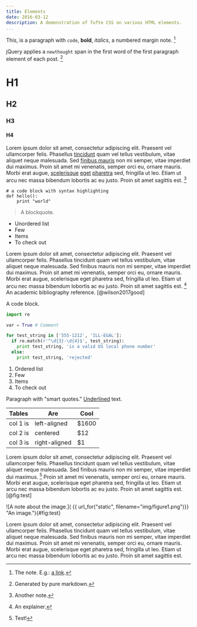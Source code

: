```yaml
---
title: Elements
date: 2016-03-12
description: A demonstration of Tufte CSS on various HTML elements.
...
```


This, is a paragraph with `code`, **bold**, *italics*, a numbered margin note.
[^firstnote]

jQuery applies a `newthought` span in the first word of the first paragraph
element of each post. [^asd]

# H1
## H2
### H3
#### H4

Lorem ipsum dolor sit amet, consectetur adipiscing elit. Praesent vel
ullamcorper felis. Phasellus [tincidunt](#) quam vel tellus
vestibulum, vitae aliquet neque malesuada. Sed [finibus mauris](#)
non mi semper, vitae imperdiet dui maximus. Proin sit amet mi venenatis,
semper orci eu, ornare mauris. Morbi erat augue, [scelerisque](#)
[eget](#) [pharetra](#) sed, fringilla ut leo. Etiam ut arcu nec massa
bibendum lobortis ac eu justo. Proin sit amet sagittis est. [^note]

``` {.python}
# a code block with syntax highlighting
def hello():
    print "world"
```

> A blockquote.

* Unordered list
* Few
* Items
* To check out

Lorem ipsum dolor sit amet, consectetur adipiscing elit. Praesent vel
ullamcorper felis. Phasellus tincidunt quam vel tellus vestibulum, vitae
aliquet neque malesuada. Sed finibus mauris non mi semper, vitae
imperdiet dui maximus. Proin sit amet mi venenatis, semper orci eu,
ornare mauris. Morbi erat augue, scelerisque eget pharetra sed,
fringilla ut leo. Etiam ut arcu nec massa bibendum lobortis ac eu justo.
Proin sit amet sagittis est. [^stuff] An academic bibliography
reference. [@wilson2017good]

A code block.

```python
import re

var = True # Comment

for test_string in ['555-1212', 'ILL-EGAL']:
  if re.match(r'^\d{3}-\d{4}$', test_string):
    print test_string, 'is a valid US local phone number'
  else:
    print test_string, 'rejected'
```

1. Ordered list
2. Few
3. Items
4. To check out

Paragraph with "smart quotes." <u>Underlined</u> text.

| Tables   |      Are      |  Cool |
|:---------|---------------|-------|
| col 1 is |  left-aligned | $1600 |
| col 2 is |    centered   |   $12 |
| col 3 is | right-aligned |    $1 |

Lorem ipsum dolor sit amet, consectetur adipiscing elit. Praesent vel
ullamcorper felis. Phasellus tincidunt quam vel tellus vestibulum, vitae
aliquet neque malesuada. Sed finibus mauris non mi semper, vitae imperdiet dui
maximus. [^inlinen] Proin sit amet mi venenatis, semper orci eu, ornare
mauris. Morbi erat augue, scelerisque eget pharetra sed, fringilla ut leo.
Etiam ut arcu nec massa bibendum lobortis ac eu justo. Proin sit amet sagittis
est. [@fig:test]

![A note about the image.]( {{
url_for("static", filename="img/figure1.png")}} "An image."){#fig:test}

Lorem ipsum dolor sit amet, consectetur adipiscing elit. Praesent vel
ullamcorper felis. Phasellus tincidunt quam vel tellus vestibulum, vitae
aliquet neque malesuada. Sed finibus mauris non mi semper, vitae imperdiet dui
maximus. Proin sit amet mi venenatis, semper orci eu, ornare mauris. Morbi
erat augue, scelerisque eget pharetra sed, fringilla ut leo. Etiam ut arcu nec
massa bibendum lobortis ac eu justo. Proin sit amet sagittis est.

[^firstnote]: The note. E.g.: <a href="#">a link</a>.
[^asd]: Generated by pure markdown.
[^note]: Another note.
[^stuff]: An explainer.
[^inlinen]: Test!
